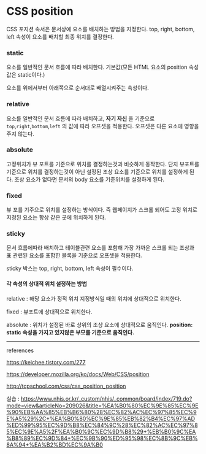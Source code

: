 # CSS position

CSS 포지션 속서은 문서상에  요소를 배치하는 방법을 지정한다. top, right, bottom, left 속성이 요소를 배치할 최종 위치를 결정한다.

### static

요소를 일반적인 문서 흐름에 따라 배치한다. 기본값(모든 HTML 요소의 position 속성값은 static이다.)

요소를 위에서부터 아래쪽으로 순서대로 배열시켜주는 속성이다.

### relative

요소를 일반적인 문서 흐름에 따라 배치하고, **자기 자신** 을 기준으로 `top`,`right`,`bottom`,`left` 의 값에 따라 오프셋을 적용한다. 오프셋은 다른 요소에 영향을 주지 않는다.  

### absolute

고정위치가 뷰 포트를 기준으로 위치를 결정하는것과 비슷하게 동작한다. 단지 뷰포트를 기준으로 위치를 결정하는것이 아닌 설정된 조상 요소를 기준으로 위치를 설정하게 된다. 조상 요소가 없다면 문서의 body 요소를 기준위치를 설정하게 된다.

### fixed

뷰 포를 기주으로 위치를 설정하는 방식이다. 즉 웹페이지가 스크롤 되어도 고정 위치로 지정된 요소는 항상 같은 곳에 위치하게 된다.

### sticky

문서 흐름에따라 배치하고 테이블관련 요소를 포함해 가장 가까운 스크롤 되는 조상과 표 관련된 요소를 포함한 블록을 기준으로 오프셋을 적용한다.

sticky 박스는 top, right, bottom, left 속성이 필수이다.

#### 각 속성의 상대적 위치 설정하는 방법

relative : 해당 요소가 정적 위치 지정방식일 때의 위치에 상대적으로 위치한다.

fixed :  뷰포트에 상대적으로 위치한다.

absolute : 위치가 설정된 바로 상위의 조상 요소에 상대적으로 움직인다. **position: static 속성을 가지고 있지않은 부모를 기준으로 움직인다.** 

-----

references

https://keichee.tistory.com/277

https://developer.mozilla.org/ko/docs/Web/CSS/position

http://tcpschool.com/css/css_position_position

실습 : https://www.nhis.or.kr/_custom/nhis/_common/board/index/719.do?mode=view&articleNo=209026&title=%EA%B0%80%EC%9E%85%EC%9E%90%EB%AA%85%EB%B6%80%28%EC%82%AC%EC%97%85%EC%9E%A5%29%2C+%EA%B0%80%EC%9E%85%EB%82%B4%EC%97%AD%ED%99%95%EC%9D%B8%EC%84%9C%28%EC%82%AC%EC%97%85%EC%9E%A5%2F%EA%B0%9C%EC%9D%B8%29+%EB%B0%9C%EA%B8%89%EC%9D%84+%EC%9B%90%ED%95%98%EC%8B%9C%EB%8A%94+%EA%B2%BD%EC%9A%B0